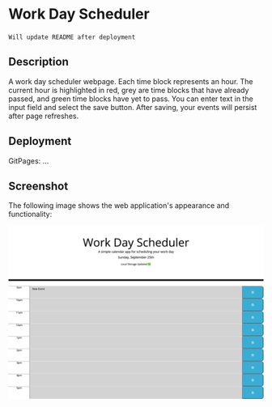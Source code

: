 # Work Day Scheduler

`Will update README after deployment`

## Description

A work day scheduler webpage. Each time block represents an hour. The current hour is highlighted in red, grey are time blocks that have already passed, and green time blocks have yet to pass. You can enter text in the input field and select the save button. After saving, your events will persist after page refreshes.

## Deployment

GitPages: ...

## Screenshot

The following image shows the web application's appearance and functionality:

![Screen shot of page](/assets/images/screenshot.png)
